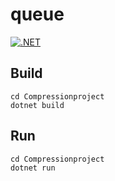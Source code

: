 # queue

[![.NET](https://github.com/nenuadrian/hades-compression/actions/workflows/dotnet.yml/badge.svg)](https://github.com/nenuadrian/hades-compression/actions/workflows/dotnet.yml)

## Build

```
cd Compressionproject
dotnet build
```

## Run

```
cd Compressionproject
dotnet run
```
